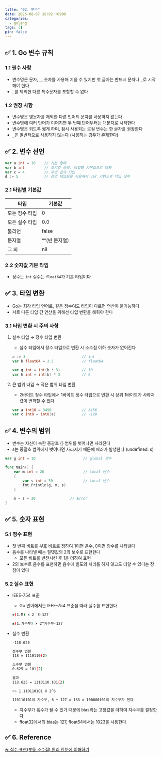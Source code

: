 ```yaml
---
title: "02. 변수"
date: 2025-08-07 18:02 +0900
categories:
  - golang
tags: []
pin: false
---
```

## ✅ 1. Go 변수 규칙

### 1.1 필수 사항

- 변수명은 문자, `_`, 숫자를 사용해 지을 수 있지만 첫 글자는 반드시 문자나 `_`로 시작해야 한다
- `_`를 제외한 다른 특수문자를 포함할 수 없다

### 1.2 권장 사항

- 변수명은 영문자를 제외한 다른 언어의 문자를 사용하지 않는다
- 변수명에 여러 단어가 이어지면 두 번쨰 단어부터는 대문자로 시작한다
- 변수명은 되도록 짧게 하며, 잠시 사용되는 로컬 변수는 한 글자를 권장한다
- `_`은 일반적으로 사용하지 않는다 (사용하는 경우가 존재한다)

## ✅ 2. 변수 선언

```go
var a int = 10    // 기본 형태
var b int         // 초기값 생략. 타입별 기본값으로 대체
var c = 4         // 우변 값의 타입
d := 5            // 선언 대입문을 사용해서 var 키워드와 타입 생략
```

### 2.1 타입별 기본값

| 타입 | 기본값 |
| --- | --- |
| 모든 정수 타입 | 0 |
| 모든 실수 타입 | 0.0 |
| 불리언 | false |
| 문자열 | “”(빈 문자열) |
| 그 외 | nil |

### 2.2 숫자값 기본 타입

- 정수는 `int` 실수는 `float64`가 기본 타입이다

## ✅ 3. 타입 변환

- Go는 최강 타입 언어로, 같은 정수여도 타입이 다르면 연산이 불가능하다
- 서로 다른 타입 간 연산을 위해선 타입 변환을 해줘야 한다

### 3.1 타입 변환 시 주의 사항

1. 실수 타입 → 정수 타입 변환
    - 실수 타입에서 정수 타입으로 변환 시 소수점 이하 숫자가 없어진다
    
    ```go
    a := 3                          // int
    var b float64 = 3.5             // float64
    
    var g int = int(b * 3)          // 10
    var h int = int(b) * 3          // 9
    ```
    
2. 큰 범위 타입 → 작은 범위 타입 변환
    - 2바이트 정수 타입에서 1바이트 정수 타입으로 변환 시 상위 1바이트가 사라져 값이 변화할 수 있다
    
    ```go
    var a int16 = 3456              // 3456
    var c int8 = int8(a)            // -128
    ```
    

## ✅ 4. 변수의 범위

- 변수는 자신이 속한 중괄호 {} 범위를 벗어나면 사라진다
- s는 중괄호 범위에서 벗어나면 사라지기 때문에 에러가 발생한다 (undefined: s)

```go
var g int = 10					    // global 변수

func main() {
	var m int = 20				    // local 변수
	{
		var s int = 50			    // local 변수
		fmt.Println(g, m, s)
	}

	m = s + 20                // Error
}
```

## ✅ 5. 숫자 표현

### 5.1 정수 표현

- 첫 번째 비트를 부호 비트로 정하여 1이면 음수, 0이면 양수를 나타낸다
- 음수를 나타낼 때는 절댓값의 2의 보수로 표현한다
    - 모든 비트를 반전시킨 후 1을 더하여 표현
- 2의 보수로 음수를 표현하면 음수에 별도의 처리를 하지 않고도 더할 수 있다는 장점이 있다

### 5.2 실수 표현

- IEEE-754 표준
    - Go 언어에서는 IEEE-754 표준을 따라 실수를 표현한다
    
    ```bash
    ±(1.M) × 2＾E-127 
    
    ±(1.가수부) × 2^지수부-127
    ```
    
- 실수 변환
    
    ```bash
    -118.625
    
    정수부 변환
    118 = 1110110(2)
    
    소수부 변환
    0.625 = 101(2)
    
    결과
    118.625 = 1110110.101(2)
    
    >> 1.110110101 X 2^6
    
    110110101이 가수부, 6 + 127 = 133 = 100000101이 지수부가 된다
    ```
    
    - 지수부가 음수가 될 수 있기 때문에 bias라는 고정값을 더하여 지수부를 결정한다
    - float32에서의 bias는 127, float64에서는 1023을 사용한다

## ✅ 6. Reference

[☕ 실수 표현(부동 소수점) 원리 한눈에 이해하기](https://inpa.tistory.com/entry/JAVA-%E2%98%95-%EC%8B%A4%EC%88%98-%ED%91%9C%ED%98%84%EB%B6%80%EB%8F%99-%EC%86%8C%EC%88%98%EC%A0%90-%EC%9B%90%EB%A6%AC-%ED%95%9C%EB%88%88%EC%97%90-%EC%9D%B4%ED%95%B4%ED%95%98%EA%B8%B0)
